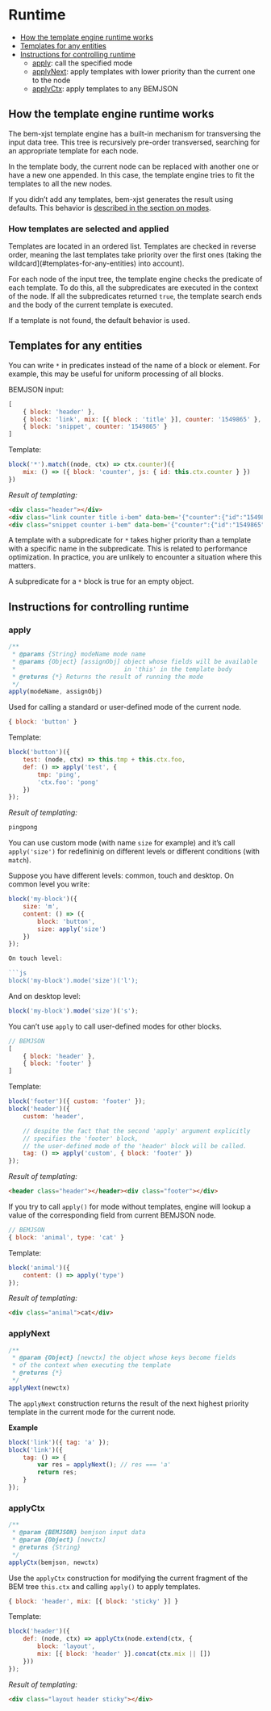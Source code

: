 # Runtime

* [How the template engine runtime works](#how-the-template-engine-runtime-works)
* [Templates for any entities](#templates-for-any-entities)
* [Instructions for controlling runtime](#instructions-for-controlling-runtime)
  * [apply](#apply): call the specified mode
  * [applyNext](#applynext): apply templates with lower priority than the current one to the node
  * [applyCtx](#applyctx): apply templates to any BEMJSON

## How the template engine runtime works

The bem-xjst template engine has a built-in mechanism for transversing the input data tree. This tree is recursively pre-order transversed, searching for an appropriate template for each node.

In the template body, the current node can be replaced with another one or have a new one appended. In this case, the template engine tries to fit the templates to all the new nodes.

If you didn’t add any templates, bem-xjst generates the result using defaults. This behavior is [described in the section on modes](5-templates-syntax.md#body).

### How templates are selected and applied

Templates are located in an ordered list. Templates are checked in reverse order, meaning the last templates take priority over the first ones (taking the wildcard](#templates-for-any-entities) into account).

For each node of the input tree, the template engine checks the predicate of each template. To do this, all the subpredicates are executed in the context of the node. If all the subpredicates returned `true`, the template search ends and the body of the current template is executed.

If a template is not found, the default behavior is used.

## Templates for any entities

You can write `*` in predicates instead of the name of a block or element. For example, this may be useful for uniform processing of all blocks.

BEMJSON input:

```js
[
    { block: 'header' },
    { block: 'link', mix: [{ block : 'title' }], counter: '1549865' },
    { block: 'snippet', counter: '1549865' }
]
```

Template:

```js
block('*').match((node, ctx) => ctx.counter)({
    mix: () => ({ block: 'counter', js: { id: this.ctx.counter } })
})
```

*Result of templating:*

```html
<div class="header"></div>
<div class="link counter title i-bem" data-bem='{"counter":{"id":"1549865"}}'></div>
<div class="snippet counter i-bem" data-bem='{"counter":{"id":"1549865"}}'></div>
```

A template with a subpredicate for `*` takes higher priority than a template with a specific name in the subpredicate. This is related to performance optimization. In practice, you are unlikely to encounter a situation where this matters.

A subpredicate for a `*` block is true for an empty object.

## Instructions for controlling runtime

### apply

```js
/**
 * @params {String} modeName mode name
 * @params {Object} [assignObj] object whose fields will be available
 *                              in 'this' in the template body
 * @returns {*} Returns the result of running the mode
 */
apply(modeName, assignObj)
```

Used for calling a standard or user-defined mode of the current node.

```js
{ block: 'button' }
```

Template:

```js
block('button')({
    test: (node, ctx) => this.tmp + this.ctx.foo,
    def: () => apply('test', {
        tmp: 'ping',
        'ctx.foo': 'pong'
    })
});
```

*Result of templating:*

```html
pingpong
```

You can use custom mode (with name `size` for example) and it’s call `apply('size')` for redefininig on different levels or different conditions (with `match`).

Suppose you have different levels: common, touch and desktop. On common level you write:

```js
block('my-block')({
    size: 'm',
    content: () => ({
        block: 'button',
        size: apply('size')
    })
});

On touch level:

```js
block('my-block').mode('size')('l');
```

And on desktop level:

```js
block('my-block').mode('size')('s');
```


You can’t use `apply` to call user-defined modes for other blocks.

```js
// BEMJSON
[
    { block: 'header' },
    { block: 'footer' }
]
```

Template:

```js
block('footer')({ custom: 'footer' });
block('header')({
    custom: 'header',

    // despite the fact that the second 'apply' argument explicitly
    // specifies the 'footer' block,
    // the user-defined mode of the 'header' block will be called.
    tag: () => apply('custom', { block: 'footer' })
});
```

*Result of templating:*

```html
<header class="header"></header><div class="footer"></div>
```

If you try to call `apply()` for mode without templates, engine will lookup a
value of the corresponding field from current BEMJSON node.

```js
// BEMJSON
{ block: 'animal', type: 'cat' }
```

Template:

```js
block('animal')({
    content: () => apply('type')
});
```

*Result of templating:*

```html
<div class="animal">cat</div>
```

### applyNext

```js
/**
 * @param {Object} [newctx] the object whose keys become fields
 * of the context when executing the template
 * @returns {*}
 */
applyNext(newctx)
```

The `applyNext` construction returns the result of the next highest priority template in the current mode for the current node.

**Example**

```js
block('link')({ tag: 'a' });
block('link')({
    tag: () => {
        var res = applyNext(); // res === 'a'
        return res;
    }
});
```

### applyCtx

```js
/**
 * @param {BEMJSON} bemjson input data
 * @param {Object} [newctx]
 * @returns {String}
 */
applyCtx(bemjson, newctx)
```

Use the `applyCtx` construction for modifying the current fragment of the BEM tree `this.ctx` and calling `apply()` to apply templates.

```js
{ block: 'header', mix: [{ block: 'sticky' }] }
```

Template:

```js
block('header')({
    def: (node, ctx) => applyCtx(node.extend(ctx, {
        block: 'layout',
        mix: [{ block: 'header' }].concat(ctx.mix || [])
    }))
});
```

*Result of templating:*

```html
<div class="layout header sticky"></div>
```
